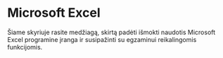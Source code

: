 # Microsoft Excel

Šiame skyriuje rasite medžiagą, skirtą padėti išmokti naudotis Microsoft Excel programine įranga ir susipažinti su egzaminui reikalingomis funkcijomis.

